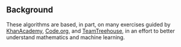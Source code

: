 ## Background

These algorithms are based, in part, on many exercises guided by [KhanAcademy](https://www.khanacademy.org/),
[Code.org](https://code.org/), and [TeamTreehouse](https://teamtreehouse.com/),
in an effort to better understand mathematics and machine learning.
